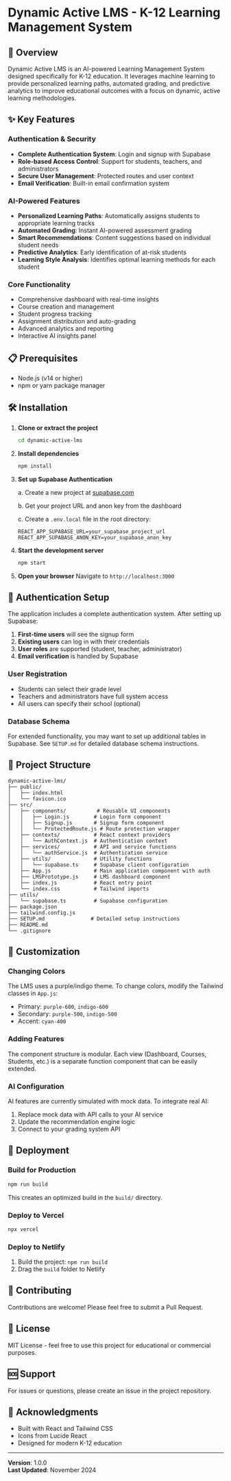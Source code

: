 # Dynamic Active LMS - K-12 Learning Management System

## 🚀 Overview
Dynamic Active LMS is an AI-powered Learning Management System designed specifically for K-12 education. It leverages machine learning to provide personalized learning paths, automated grading, and predictive analytics to improve educational outcomes with a focus on dynamic, active learning methodologies.

## ✨ Key Features

### Authentication & Security
- **Complete Authentication System**: Login and signup with Supabase
- **Role-based Access Control**: Support for students, teachers, and administrators
- **Secure User Management**: Protected routes and user context
- **Email Verification**: Built-in email confirmation system

### AI-Powered Features
- **Personalized Learning Paths**: Automatically assigns students to appropriate learning tracks
- **Automated Grading**: Instant AI-powered assessment grading
- **Smart Recommendations**: Content suggestions based on individual student needs
- **Predictive Analytics**: Early identification of at-risk students
- **Learning Style Analysis**: Identifies optimal learning methods for each student

### Core Functionality
- Comprehensive dashboard with real-time insights
- Course creation and management
- Student progress tracking
- Assignment distribution and auto-grading
- Advanced analytics and reporting
- Interactive AI insights panel

## 📋 Prerequisites
- Node.js (v14 or higher)
- npm or yarn package manager

## 🛠️ Installation

1. **Clone or extract the project**
   ```bash
   cd dynamic-active-lms
   ```

2. **Install dependencies**
   ```bash
   npm install
   ```

3. **Set up Supabase Authentication**
   
   a. Create a new project at [supabase.com](https://supabase.com)
   
   b. Get your project URL and anon key from the dashboard
   
   c. Create a `.env.local` file in the root directory:
   ```env
   REACT_APP_SUPABASE_URL=your_supabase_project_url
   REACT_APP_SUPABASE_ANON_KEY=your_supabase_anon_key
   ```

4. **Start the development server**
   ```bash
   npm start
   ```

5. **Open your browser**
   Navigate to `http://localhost:3000`

## 🔐 Authentication Setup

The application includes a complete authentication system. After setting up Supabase:

1. **First-time users** will see the signup form
2. **Existing users** can log in with their credentials
3. **User roles** are supported (student, teacher, administrator)
4. **Email verification** is handled by Supabase

### User Registration
- Students can select their grade level
- Teachers and administrators have full system access
- All users can specify their school (optional)

### Database Schema
For extended functionality, you may want to set up additional tables in Supabase. See `SETUP.md` for detailed database schema instructions.

## 📁 Project Structure
```
dynamic-active-lms/
├── public/
│   ├── index.html
│   └── favicon.ico
├── src/
│   ├── components/          # Reusable UI components
│   │   ├── Login.js        # Login form component
│   │   ├── Signup.js       # Signup form component
│   │   └── ProtectedRoute.js # Route protection wrapper
│   ├── contexts/           # React context providers
│   │   └── AuthContext.js  # Authentication context
│   ├── services/           # API and service functions
│   │   └── authService.js  # Authentication service
│   ├── utils/              # Utility functions
│   │   └── supabase.ts     # Supabase client configuration
│   ├── App.js              # Main application component with auth
│   ├── LMSPrototype.js     # LMS dashboard component
│   ├── index.js            # React entry point
│   └── index.css           # Tailwind imports
├── utils/
│   └── supabase.ts         # Supabase configuration
├── package.json
├── tailwind.config.js
├── SETUP.md               # Detailed setup instructions
├── README.md
└── .gitignore
```

## 🎨 Customization

### Changing Colors
The LMS uses a purple/indigo theme. To change colors, modify the Tailwind classes in `App.js`:
- Primary: `purple-600`, `indigo-600`
- Secondary: `purple-500`, `indigo-500`
- Accent: `cyan-400`

### Adding Features
The component structure is modular. Each view (Dashboard, Courses, Students, etc.) is a separate function component that can be easily extended.

### AI Configuration
AI features are currently simulated with mock data. To integrate real AI:
1. Replace mock data with API calls to your AI service
2. Update the recommendation engine logic
3. Connect to your grading system API

## 🚀 Deployment

### Build for Production
```bash
npm run build
```
This creates an optimized build in the `build/` directory.

### Deploy to Vercel
```bash
npx vercel
```

### Deploy to Netlify
1. Build the project: `npm run build`
2. Drag the `build` folder to Netlify

## 🤝 Contributing
Contributions are welcome! Please feel free to submit a Pull Request.

## 📄 License
MIT License - feel free to use this project for educational or commercial purposes.

## 🆘 Support
For issues or questions, please create an issue in the project repository.

## 🙏 Acknowledgments
- Built with React and Tailwind CSS
- Icons from Lucide React
- Designed for modern K-12 education

---
**Version**: 1.0.0  
**Last Updated**: November 2024